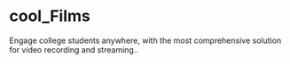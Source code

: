# cool_Films
 Engage college students anywhere, with the most comprehensive solution for video recording and streaming..

